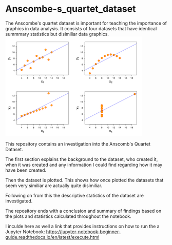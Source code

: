 # Anscombe-s_quartet_dataset
The Anscombe's quartet dataset is important for teaching the importance of graphics in data analysis. It consists of four datasets that have identical summmary statistics but disimiliar data graphics.
![alt text](425px-Anscombe's_quartet_3.svg.png)

This repository contains an investigation into the Anscomb's Quartet Dataset.

The first section explains the background to the dataset, who created it, when it was created and any information I could find regarding how it may have been created.

Then the dataset is plotted. This shows how once plotted the datasets that seem very similiar are actually quite disimiliar.

Following on from this the descriptive statistics of the dataset are investigated.

The repository ends with a conclusion and summary of findings based on the plots and statistics calculated throughout the notebook.

I inculde here as well a link that provides instructions on how to run the a Jupyter Notebook:
https://jupyter-notebook-beginner-guide.readthedocs.io/en/latest/execute.html

